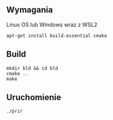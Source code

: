 Wymagania
---------
Linux OS lub Windows wraz z WSL2
```
apt-get install build-essential cmake
```

Build
-----
```
mkdir bld && cd bld
cmake ..
make
```

Uruchomienie
------------
```
./prir
```
